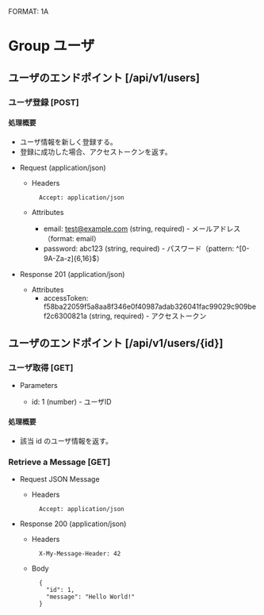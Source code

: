 FORMAT: 1A

# Group ユーザ
## ユーザのエンドポイント [/api/v1/users]
### ユーザ登録 [POST]
#### 処理概要

* ユーザ情報を新しく登録する。
* 登録に成功した場合、アクセストークンを返す。

+ Request (application/json)

    + Headers

            Accept: application/json

    + Attributes
        + email: test@example.com (string, required) - メールアドレス（format: email）
        + password: abc123 (string, required) - パスワード（pattern: ^[0-9A-Za-z]{6,16}$）

+ Response 201 (application/json)

    + Attributes
        + accessToken: f58ba22059f5a8aa8f346e0f40987adab326041fac99029c909bef2c6300821a (string, required) - アクセストークン


## ユーザのエンドポイント [/api/v1/users/{id}]
### ユーザ取得 [GET]

+ Parameters

    + id: 1 (number) - ユーザID

#### 処理概要

* 該当 id のユーザ情報を返す。

### Retrieve a Message [GET]

+ Request JSON Message

    + Headers

            Accept: application/json

+ Response 200 (application/json)

    + Headers

            X-My-Message-Header: 42

    + Body

            {
              "id": 1,
              "message": "Hello World!"
            }
